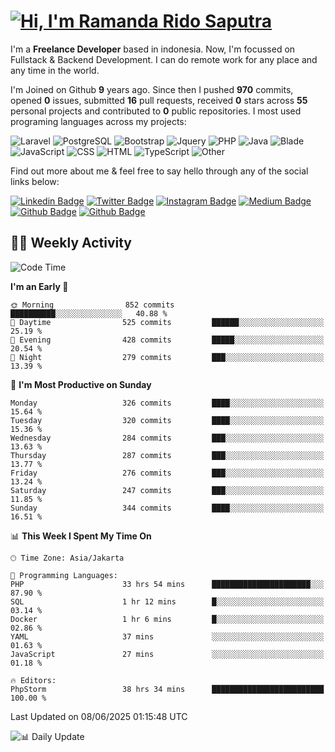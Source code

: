 # [![Hi, I'm Ramanda Rido Saputra](https://readme-typing-svg.herokuapp.com?size=24&vCenter=true&lines=%F0%9F%91%8B+Hi%2C+I'm+Ramanda+Rido+Saputra+;%F0%9F%92%BB+Fullstack+Web+Developer+)](https://git.io/typing-svg)

I'm a **Freelance Developer** based in indonesia. Now, I'm focussed on Fullstack & Backend Development. I can do remote work for any place and any time in the world.

I'm Joined on Github **9** years ago. Since then I pushed **970** commits, opened **0** issues, submitted **16** pull requests, received **0** stars across **55** personal projects and contributed to **0** public repositories.
I most used programing languages across my projects:

![Laravel](https://img.shields.io/badge/Laravel-FF2D20?flat&logo=laravel&logoColor=white)
![PostgreSQL](https://img.shields.io/badge/PostgreSQL-316192?flat&logo=postgresql&logoColor=white)
![Bootstrap](https://img.shields.io/badge/Bootstrap-563D7C?flat&logo=bootstrap&logoColor=white)
![Jquery](https://img.shields.io/badge/jQuery-0769AD?flat&logo=jquery&logoColor=white)
![PHP](https://img.shields.io/badge/-PHP-%234F5D95?style=flat&logo=PHP&logoColor=white)
![Java](https://img.shields.io/badge/-Java-%23b07219?style=flat&logo=Java&logoColor=white)
![Blade](https://img.shields.io/badge/-Blade-%23f7523f?style=flat&logo=Blade&logoColor=white)
![JavaScript](https://img.shields.io/badge/-JavaScript-%23f1e05a?style=flat&logo=JavaScript&logoColor=white)
![CSS](https://img.shields.io/badge/-CSS-%23663399?style=flat&logo=CSS&logoColor=white)
![HTML](https://img.shields.io/badge/-HTML-%23e34c26?style=flat&logo=HTML&logoColor=white)
![TypeScript](https://img.shields.io/badge/-TypeScript-%233178c6?style=flat&logo=TypeScript&logoColor=white)
![Other](https://img.shields.io/badge/-Other-%23ededed?style=flat&logo=Other&logoColor=white)

Find out more about me & feel free to say hello through any of the social links below:

[![Linkedin Badge](https://img.shields.io/badge/-ramandaaridogh-blue?style=flat&logo=Linkedin&logoColor=white&link=https://www.linkedin.com/in/ramanda-rido-saputra/)](https://www.linkedin.com/in/ramanda-rido-saputra/)
[![Twitter Badge](https://img.shields.io/badge/-ramandaaridogh-%231DA1F2.svg?style=flat&logo=twitter&logoColor=white&link=https://www.twitter.com/ramandaaridogh)](https://www.twitter.com/ramandaaridogh/)
[![Instagram Badge](https://img.shields.io/badge/-ramandaaridogh-purple?style=flat&logo=instagram&logoColor=white&link=https://instagram.com/ramandaaridogh_/)](https://instagram.com/ramandaaridogh_)
[![Medium Badge](https://img.shields.io/badge/-@ramandaaridogh-%2312100E.svg?style=flat&logo=Medium&logoColor=white&link=https://medium.com/@ramandaaridogh/)](https://medium.com/@ramandaaridogh)
[![Github Badge](https://img.shields.io/badge/-@ramandaaridogh-100000.svg?style=flat&logo=github&logoColor=white&link=https://github.com/ramandaaridogh)](https://github.com/ramandaaridogh)
[![Github Badge](https://img.shields.io/badge/-@mxcode-100000.svg?style=flat&logo=github&logoColor=white&link=https://github.com/ramanda-mxcode)](https://github.com/ramanda-mxcode)

## 👨‍💻 Weekly Activity
<!--START_SECTION:waka-->
![Code Time](http://img.shields.io/badge/Code%20Time-1%2C233%20hrs%2045%20mins-blue)

**I'm an Early 🐤** 

```text
🌞 Morning                852 commits         ██████████░░░░░░░░░░░░░░░   40.88 % 
🌆 Daytime                525 commits         ██████░░░░░░░░░░░░░░░░░░░   25.19 % 
🌃 Evening                428 commits         █████░░░░░░░░░░░░░░░░░░░░   20.54 % 
🌙 Night                  279 commits         ███░░░░░░░░░░░░░░░░░░░░░░   13.39 % 
```
📅 **I'm Most Productive on Sunday** 

```text
Monday                   326 commits         ████░░░░░░░░░░░░░░░░░░░░░   15.64 % 
Tuesday                  320 commits         ████░░░░░░░░░░░░░░░░░░░░░   15.36 % 
Wednesday                284 commits         ███░░░░░░░░░░░░░░░░░░░░░░   13.63 % 
Thursday                 287 commits         ███░░░░░░░░░░░░░░░░░░░░░░   13.77 % 
Friday                   276 commits         ███░░░░░░░░░░░░░░░░░░░░░░   13.24 % 
Saturday                 247 commits         ███░░░░░░░░░░░░░░░░░░░░░░   11.85 % 
Sunday                   344 commits         ████░░░░░░░░░░░░░░░░░░░░░   16.51 % 
```


📊 **This Week I Spent My Time On** 

```text
🕑︎ Time Zone: Asia/Jakarta

💬 Programming Languages: 
PHP                      33 hrs 54 mins      ██████████████████████░░░   87.90 % 
SQL                      1 hr 12 mins        █░░░░░░░░░░░░░░░░░░░░░░░░   03.14 % 
Docker                   1 hr 6 mins         █░░░░░░░░░░░░░░░░░░░░░░░░   02.86 % 
YAML                     37 mins             ░░░░░░░░░░░░░░░░░░░░░░░░░   01.63 % 
JavaScript               27 mins             ░░░░░░░░░░░░░░░░░░░░░░░░░   01.18 % 

🔥 Editors: 
PhpStorm                 38 hrs 34 mins      █████████████████████████   100.00 % 
```


 Last Updated on 08/06/2025 01:15:48 UTC
<!--END_SECTION:waka-->

![📊 Daily Update](https://github.com/ramandaaridogh/ramandaaridogh/actions/workflows/update-activity.yml/badge.svg)
